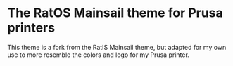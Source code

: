 # The RatOS Mainsail theme for Prusa printers

This theme is a fork from the RatIS Mainsail theme, but adapted for my own use to more resemble the colors and logo for my Prusa printer.
